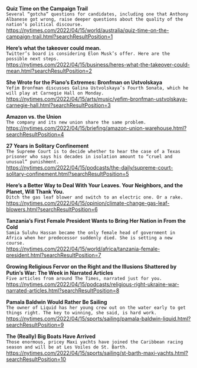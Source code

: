 **Quiz Time on the Campaign Trail**\
`Several “gotcha” questions for candidates, including one that Anthony Albanese got wrong, raise deeper questions about the quality of the nation’s political discourse.`\
https://nytimes.com/2022/04/15/world/australia/quiz-time-on-the-campaign-trail.html?searchResultPosition=1

**Here’s what the takeover could mean.**\
`Twitter’s board is considering Elon Musk’s offer. Here are the possible next steps.`\
https://nytimes.com/2022/04/15/business/heres-what-the-takeover-could-mean.html?searchResultPosition=2

**She Wrote for the Piano’s Extremes: Bronfman on Ustvolskaya**\
`Yefim Bronfman discusses Galina Ustvolskaya’s Fourth Sonata, which he will play at Carnegie Hall on Monday.`\
https://nytimes.com/2022/04/15/arts/music/yefim-bronfman-ustvolskaya-carnegie-hall.html?searchResultPosition=3

**Amazon vs. the Union**\
`The company and its new union share the same problem.`\
https://nytimes.com/2022/04/15/briefing/amazon-union-warehouse.html?searchResultPosition=4

**27 Years in Solitary Confinement**\
`The Supreme Court is to decide whether to hear the case of a Texas prisoner who says his decades in isolation amount to “cruel and unusual” punishment.`\
https://nytimes.com/2022/04/15/podcasts/the-daily/supreme-court-solitary-confinement.html?searchResultPosition=5

**Here’s a Better Way to Deal With Your Leaves. Your Neighbors, and the Planet, Will Thank You.**\
`Ditch the gas leaf blower and switch to an electric one. Or a rake.`\
https://nytimes.com/2022/04/15/opinion/climate-change-gas-leaf-blowers.html?searchResultPosition=6

**Tanzania’s First Female President Wants to Bring Her Nation in From the Cold**\
`Samia Suluhu Hassan became the only female head of government in Africa when her predecessor suddenly died. She is setting a new course.`\
https://nytimes.com/2022/04/15/world/africa/tanzania-female-president.html?searchResultPosition=7

**Growing Religious Fervor on the Right and the Illusions Shattered by Putin’s War: The Week in Narrated Articles**\
`Five articles from around The Times, narrated just for you.`\
https://nytimes.com/2022/04/15/podcasts/religious-right-ukraine-war-narrated-articles.html?searchResultPosition=8

**Pamala Baldwin Would Rather Be Sailing**\
`The owner of Liquid has her young crew out on the water early to get things right. The key to winning, she said, is hard work.`\
https://nytimes.com/2022/04/15/sports/sailing/pamala-baldwin-liquid.html?searchResultPosition=9

**The (Really) Big Boats Have Arrived**\
`Those enormous, pricey Maxi yachts have joined the Caribbean racing season and will be at Les Voiles de St. Barth.`\
https://nytimes.com/2022/04/15/sports/sailing/st-barth-maxi-yachts.html?searchResultPosition=10

